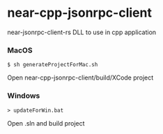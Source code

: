 # near-cpp-jsonrpc-client
near-jsonrpc-client-rs DLL to use in cpp application

### MacOS
```
$ sh generateProjectForMac.sh
```
Open near-cpp-jsonrpc-client/build/XCode project


### Windows
```
> updateForWin.bat
```
Open .sln and build project
